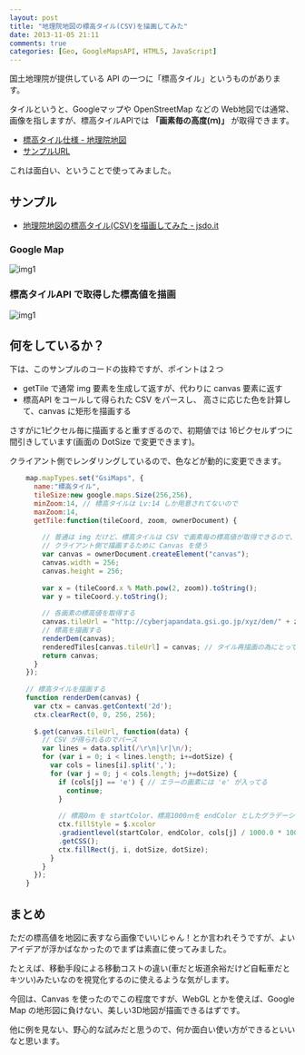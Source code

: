 ```yaml
---
layout: post
title: "地理院地図の標高タイル(CSV)を描画してみた"
date: 2013-11-05 21:11
comments: true
categories: [Geo, GoogleMapsAPI, HTML5, JavaScript]
---
```

国土地理院が提供している API の一つに「標高タイル」というものがあります。
<!--more-->
タイルというと、Googleマップや OpenStreetMap などの Web地図では通常、画像を指しますが、標高タイルAPIでは **「画素毎の高度(ｍ)」** が取得できます。

* [標高タイル仕様 - 地理院地図](http://portal.cyberjapan.jp/help/development/demtile.html)
* [サンプルURL](http://cyberjapandata.gsi.go.jp/xyz/dem/14/14547/6463.txt)

これは面白い、ということで使ってみました。

## サンプル

* [地理院地図の標高タイル(CSV)を描画してみた - jsdo.it](http://jsdo.it/amay077/jjod)

### Google Map 

![img1](http://blog.amay077.net/assets/images/posts/using_gsimap_dem_csv_api_01.png)

### 標高タイルAPI で取得した標高値を描画

![img1](http://blog.amay077.net/assets/images/posts/using_gsimap_dem_csv_api_02.png)

## 何をしているか？

下は、このサンプルのコードの抜粋ですが、ポイントは２つ

* getTile で通常 img 要素を生成して返すが、代わりに canvas 要素に返す
* 標高API をコールして得られた CSV をパースし、 高さに応じた色を計算して、canvas に矩形を描画する

さすがに1ピクセル毎に描画すると重すぎるので、初期値では 16ピクセルずつに間引きしています(画面の DotSize で変更できます)。

クライアント側でレンダリングしているので、色などが動的に変更できます。

```javascript 
    map.mapTypes.set("GsiMaps", {
      name:"標高タイル",
      tileSize:new google.maps.Size(256,256),
      minZoom:14, // 標高タイルは Lv:14 しか用意されてないので
      maxZoom:14, 
      getTile:function(tileCoord, zoom, ownerDocument) {
          
        // 普通は img だけど、標高タイルは CSV で画素毎の標高値が取得できるので、
        // クライアント側で描画するために Canvas を使う
        var canvas = ownerDocument.createElement("canvas");
        canvas.width = 256;
        canvas.height = 256;
        
        var x = (tileCoord.x % Math.pow(2, zoom)).toString();
        var y = tileCoord.y.toString();
        
        // 各画素の標高値を取得する
        canvas.tileUrl = "http://cyberjapandata.gsi.go.jp/xyz/dem/" + zoom +  "/" + x + "/" + y + ".txt";
        // 標高を描画する
        renderDem(canvas);
        renderedTiles[canvas.tileUrl] = canvas; // タイル再描画の為にとっておく
        return canvas;
      }
    });
    
    // 標高タイルを描画する
    function renderDem(canvas) {
      var ctx = canvas.getContext('2d');
      ctx.clearRect(0, 0, 256, 256);
      
      $.get(canvas.tileUrl, function(data) {
        // CSV が得られるのでパース
        var lines = data.split(/\r\n|\r|\n/);
        for (var i = 0; i < lines.length; i+=dotSize) {
          var cols = lines[i].split(',');
          for (var j = 0; j < cols.length; j+=dotSize) {
            if (cols[j] == 'e') { // エラーの画素には 'e' が入ってる
              continue;
            }
              
            // 標高0ｍ を startColor、標高1000ｍを endColor としたグラデーション色を設定する。
            ctx.fillStyle = $.xcolor
            .gradientlevel(startColor, endColor, cols[j] / 1000.0 * 100.0, 100)
            .getCSS();
            ctx.fillRect(j, i, dotSize, dotSize);
          }
        }
      });
    }
```

## まとめ

ただの標高値を地図に表すなら画像でいいじゃん！とか言われそうですが、よいアイデアが浮かばなかったのでまずは素直に使ってみました。

たとえば、移動手段による移動コストの違い(車だと坂道余裕だけど自転車だとキツい)みたいなのを視覚化するのに使えるような気がします。

今回は、Canvas を使ったのでこの程度ですが、WebGL とかを使えば、Google Map の地形図に負けない、美しい3D地図が描画できるはずです。

他に例を見ない、野心的な試みだと思うので、何か面白い使い方ができるといいなと思います。
